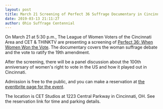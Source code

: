 ```yaml
---
layout: post
title: March 21 Screening of Perfect 36 Suffrage Documentary in Cincinnati
date: 2019-03-13 21:11:27
author: Ohio Suffrage Centennial
---
```


On March 21 at 5:30 p.m., The League of Women Voters of the Cincinnati Area and CET & THINKTV are presenting a screening of <a href="https://www.kcet.org/shows/perfect-36-when-women-won-the-vote/episodes/perfect-36-when-women-won-the-vote" target="_blank">Perfect 36: When Women Won the Vote</a>. The documentary covers the woman suffrage debate and the vote to ratify the 19th amendment.

After the screening, there will be a panel discussion about the 100th anniversary of women's right to vote in the US and how it played out in Cincinnati.

Admission is free to the public, and you can make a reservation at <a href="https://www.eventbrite.com/e/perfect-36-when-women-won-the-vote-screening-panel-discussion-presented-by-league-of-women-voters-tickets-57538065904" target="_blank">the eventbrite page for the event</a>.

The location is CET Studios at 1223 Central Parkway in Cincinnati, OH. See the reservation link for time and parking details.
